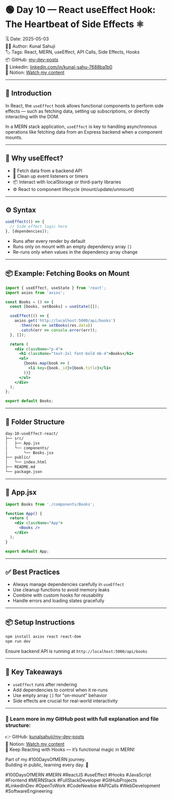 # 🟢 Day 10 — React useEffect Hook: The Heartbeat of Side Effects ⚛️

🗓️ Date: 2025-05-03  
👨‍💻 Author: Kunal Sahuji  
🏷️ Tags: React, MERN, useEffect, API Calls, Side Effects, Hooks  
📦 GitHub: [my-dev-posts](https://github.com/Kunalsahuji/my-dev-posts/tree/main/day-10-useEffect)  
🔗 LinkedIn: [linkedin.com/in/kunal-sahu-7688ba1b0](https://www.linkedin.com/in/kunal-sahu-7688ba1b0)  
📌 Notion: [Watch my content](https://www.notion.so/1dff7c6ce1bb803787fbddd34e422ab4?v=1e0f7c6ce1bb8052b14c000cb57448ee&pvs=4)

---

## 📌 Introduction

In React, the `useEffect` hook allows functional components to perform side effects — such as fetching data, setting up subscriptions, or directly interacting with the DOM.

In a MERN stack application, `useEffect` is key to handling asynchronous operations like fetching data from an Express backend when a component mounts.

---

## 🚀 Why useEffect?

- 📡 Fetch data from a backend API
- 🧹 Clean up event listeners or timers
- 📦 Interact with localStorage or third-party libraries
- ⚙️ React to component lifecycle (mount/update/unmount)

---

## ⚙️ Syntax

```jsx
useEffect(() => {
  // Side effect logic here
}, [dependencies]);
```

- Runs after every render by default
- Runs only on mount with an empty dependency array `[]`
- Re-runs only when values in the dependency array change

---

## 📦 Example: Fetching Books on Mount

```jsx
import { useEffect, useState } from 'react';
import axios from 'axios';

const Books = () => {
  const [books, setBooks] = useState([]);

  useEffect(() => {
    axios.get('http://localhost:5000/api/books')
      .then(res => setBooks(res.data))
      .catch(err => console.error(err));
  }, []);

  return (
    <div className="p-4">
      <h1 className="text-2xl font-bold mb-4">Books</h1>
      <ul>
        {books.map(book => (
          <li key={book._id}>{book.title}</li>
        ))}
      </ul>
    </div>
  );
};

export default Books;
```

---

## 📁 Folder Structure

```bash
day-10-useEffect-react/
├── src/
│   ├── App.jsx
│   └── components/
│       └── Books.jsx
├── public/
│   └── index.html
├── README.md
└── package.json
```

---

## 📄 App.jsx

```jsx
import Books from './components/Books';

function App() {
  return (
    <div className="App">
      <Books />
    </div>
  );
}

export default App;
```

---

## ✅ Best Practices

- Always manage dependencies carefully in `useEffect`
- Use cleanup functions to avoid memory leaks
- Combine with custom hooks for reusability
- Handle errors and loading states gracefully

---

## 📦 Setup Instructions

```bash
npm install axios react react-dom
npm run dev
```

Ensure backend API is running at `http://localhost:5000/api/books`

---

## 🧠 Key Takeaways

- `useEffect` runs after rendering
- Add dependencies to control when it re-runs
- Use empty array `[]` for "on-mount" behavior
- Side effects are crucial for real-world interactivity

---

### 🔗 Learn more in my GitHub post with full explanation and file structure:

👉 GitHub: [kunalsahuji/my-dev-posts](https://github.com/Kunalsahuji/my-dev-posts)  
📌 Notion: [Watch my content](https://www.notion.so/1dff7c6ce1bb803787fbddd34e422ab4?v=1e0f7c6ce1bb8052b14c000cb57448ee&pvs=4)  
🎯 Keep Reacting with Hooks — it’s functional magic in MERN!

Part of my #100DaysOfMERN journey.  
Building in public, learning every day. 🚀

#100DaysOfMERN #MERN #ReactJS #useEffect #Hooks #JavaScript #Frontend #MERNStack #FullStackDeveloper #GitHubProjects #LinkedInDev #OpenToWork #CodeNewbie #APICalls #WebDevelopment #SoftwareEngineering
